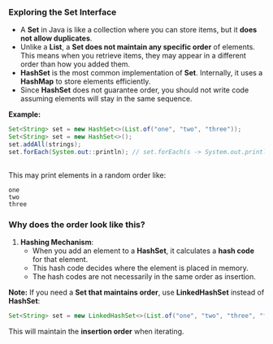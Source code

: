 ### **Exploring the Set Interface**  

- A **Set** in Java is like a collection where you can store items, but it **does not allow duplicates**.  
- Unlike a **List**, a **Set does not maintain any specific order** of elements. This means when you retrieve items, they may appear in a different order than how you added them.  
- **HashSet** is the most common implementation of **Set**. Internally, it uses a **HashMap** to store elements efficiently.  
- Since **HashSet** does not guarantee order, you should not write code assuming elements will stay in the same sequence.  

**Example:**  
```java
Set<String> set = new HashSet<>(List.of("one", "two", "three"));
Set<String> set = new HashSet<>();
set.addAll(strings);
set.forEach(System.out::println); // set.forEach(s -> System.out.println(s)); //System.out::println is a method reference to System.out.println(), meaning for each element in set, 
                                                                              //it will be passed as an argument to println().
```  
This may print elements in a random order like:  
``` 
one  
two  
three  
```
### **Why does the order look like this?**  
1. **Hashing Mechanism**:  
   - When you add an element to a **HashSet**, it calculates a **hash code** for that element.
   - This hash code decides where the element is placed in memory.
   - The hash codes are not necessarily in the same order as insertion.

**Note:** If you need a **Set that maintains order**, use **LinkedHashSet** instead of **HashSet**:  
```java
Set<String> set = new LinkedHashSet<>(List.of("one", "two", "three", "four", "five", "six"));
```  
This will maintain the **insertion order** when iterating.
